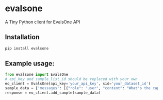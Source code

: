 # evalsone
A Tiny Python client for EvalsOne API

## Installation
```bash
pip install evalsone
```

## Example usage:
```python
from evalsone import EvalsOne
# api_key and sample_list_id should be replaced with your own
eo_client = EvalsOne(api_key='your_api_key', sid='your_dataset_id')
sample_data = {'messages': [{"role": "user", "content": "What's the capital of France?"}], 'ideal': ['Paris']}
response = eo_client.add_sample(sample_data)
```
